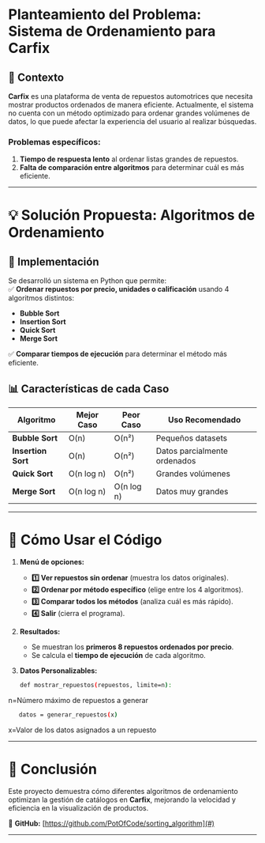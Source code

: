 
# **Planteamiento del Problema: Sistema de Ordenamiento para Carfix**  

## **📌 Contexto**  
**Carfix** es una plataforma de venta de repuestos automotrices que necesita mostrar productos ordenados de manera eficiente. Actualmente, el sistema no cuenta con un método optimizado para ordenar grandes volúmenes de datos, lo que puede afectar la experiencia del usuario al realizar búsquedas.  

### **Problemas específicos:**  
1. **Tiempo de respuesta lento** al ordenar listas grandes de repuestos.  
2. **Falta de comparación entre algoritmos** para determinar cuál es más eficiente.    

---

# **💡 Solución Propuesta: Algoritmos de Ordenamiento**  

## **🔧 Implementación**  
Se desarrolló un sistema en Python que permite:  
✅ **Ordenar repuestos por precio, unidades o calificación** usando 4 algoritmos distintos:  
- **Bubble Sort**   
- **Insertion Sort**   
- **Quick Sort**   
- **Merge Sort**   

✅ **Comparar tiempos de ejecución** para determinar el método más eficiente.    

## **📊 Características de cada Caso**  
| Algoritmo       | Mejor Caso | Peor Caso | Uso Recomendado          |  
|-----------------|------------|-----------|--------------------------|  
| **Bubble Sort**    | O(n)       | O(n²)     | Pequeños datasets        |  
| **Insertion Sort** | O(n)       | O(n²)     | Datos parcialmente ordenados |  
| **Quick Sort**     | O(n log n) | O(n²)     | Grandes volúmenes        |  
| **Merge Sort**     | O(n log n) | O(n log n)| Datos muy grandes        |  

---

# **🚀 Cómo Usar el Código**  
1. **Menú de opciones:**  
   - **1️⃣ Ver repuestos sin ordenar** (muestra los datos originales).  
   - **2️⃣ Ordenar por método específico** (elige entre los 4 algoritmos).  
   - **3️⃣ Comparar todos los métodos** (analiza cuál es más rápido).  
   - **4️⃣ Salir** (cierra el programa).  

2. **Resultados:**  
   - Se muestran los **primeros 8 repuestos ordenados por precio**.  
   - Se calcula el **tiempo de ejecución** de cada algoritmo.  

3. **Datos Personalizables:**
   ```bash
   def mostrar_repuestos(repuestos, limite=n):
   ```
n=Número máximo de repuestos a generar

```bash
   datos = generar_repuestos(x)
   ```

x=Valor de los datos asignados a un repuesto

---

# **📌 Conclusión**  
Este proyecto demuestra cómo diferentes algoritmos de ordenamiento optimizan la gestión de catálogos en **Carfix**, mejorando la velocidad y eficiencia en la visualización de productos.  

🔗 **GitHub:** [https://github.com/PotOfCode/sorting_algorithm](#)  

---
